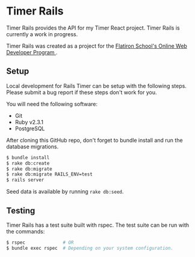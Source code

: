 # Timer Rails

Timer Rails provides the API for my Timer React project. Timer Rails is currently a work in progress.

Timer Rails was created as a project for the [ Flatiron School's Online Web
Developer Program ](https://flatironschool.com/programs/online-web-developer-career-course).

## Setup

Local development for Rails Timer can be setup with the following steps. Please submit a bug report if these steps don't work for you.

You will need the following software:

- Git
- Ruby v2.3.1
- PostgreSQL

After cloning this GitHub repo, don't forget to bundle install and run the
database migrations.

```bash
$ bundle install
$ rake db:create
$ rake db:migrate
$ rake db:migrate RAILS_ENV=test
$ rails server
```

Seed data is available by running `rake db:seed`.

## Testing

Timer Rails has a test suite built with rspec. The test suite can be run with
the commands:

```bash
$ rspec              # OR
$ bundle exec rspec  # Depending on your system configuration.
```
